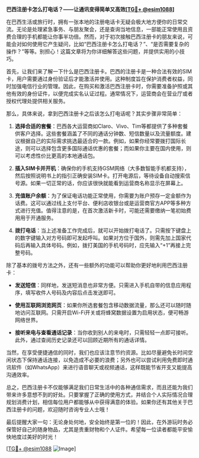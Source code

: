 **巴西注册卡怎么打电话？——让通讯变得简单又高效[[TG💪+ @esim1088](https://t.me/s/esim1088)]**

在巴西生活或旅行时，拥有一张本地的注册电话卡无疑会极大地方便你的日常交流。无论是处理紧急事务、与朋友聚会，还是查询当地信息，一部能正常使用且资费合理的手机都能让你事半功倍。然而，对于初次接触巴西注册卡的朋友来说，可能会对如何使用它产生疑问，比如“巴西注册卡怎么打电话？”、“是否需要复杂的操作？”等等。别担心！这篇文章将为你详细解答这些问题，并提供实用的小技巧。

首先，让我们来了解一下什么是巴西注册卡。巴西的注册卡是一种合法有效的SIM卡，用户需要通过身份验证后才能激活并使用。这种制度旨在保护消费者权益，同时加强电信行业的管理。因此，在购买和激活巴西注册卡时，你需要准备护照或其他有效的身份证件，以便完成实名认证过程。通常情况下，运营商会在营业厅或者授权代理处提供相关服务。

那么，具体来说，拿到巴西注册卡之后该怎么打电话呢？其实步骤非常简单：

1. **选择合适的套餐**：巴西各大运营商如Claro、Vivo、Tim等都提供了多种套餐供客户选择。这些套餐涵盖了不同的通话分钟数、短信数量以及流量额度。建议根据自己的实际需求挑选最适合的一款。例如，如果你经常要拨打国际长途，则可以选择包含更多国际通话优惠的套餐；而如果你主要在国内使用，则可以考虑性价比更高的本地通话包。

2. **插入SIM卡并开机**：确保你的手机支持GSM网络（大多数智能手机都支持），然后按照说明书上的指引正确安装SIM卡。打开电源后，等待设备自动搜索信号源。如果一切正常的话，你应该很快就能看到运营商名称显示在屏幕上。

3. **充值账户余额**：为了保证电话功能正常使用，你需要为账户预存一定金额作为话费。这可以通过线上支付平台、便利店收银台或是运营商官方APP等多种方式进行充值。值得注意的是，在首次激活新卡时，可能还需要缴纳一笔初始费用用于开通服务。

4. **拨打电话**：当上述准备工作完成后，就可以开始拨打电话了。只需按下键盘上的数字键输入对方号码即可发起呼叫。如果对方位于国外，则需先加上国家代码后再输入具体号码。例如，拨打美国的手机号码时，应先输入“+1”再接上完整号码。

除了基本的拨号方法之外，还有一些额外的功能可以帮助你更好地利用巴西注册卡：

- **发送短信**：同样地，发送短消息也非常方便。只需进入手机自带的信息应用程序，填写收件人号码及内容后点击发送即可。
  
- **使用互联网浏览网页**：如果你所选套餐包含移动数据流量，那么还可以随时随地访问互联网。只需开启Wi-Fi开关或将蜂窝数据设置为启用状态，便可畅游网络世界。

- **接听来电与查看通话记录**：当你收到别人的来电时，只需轻轻一点即可接听。此外，通过查阅历史记录还可以回顾近期所有的通话详情。

当然，在享受便捷通信的同时，我们也应该注意节约资源。比如尽量避免长时间空闲状态下保持通话连接，以免造成不必要的浪费；另外也可以尝试利用免费即时通讯软件（如WhatsApp）来进行语音聊天或视频通话，这样既能节省开支又能提高沟通效率。

总之，巴西注册卡不仅能够满足我们日常生活中的各种通信需求，而且还能为我们带来许多意想不到的好处。只要掌握了正确的使用方式，并结合个人实际情况合理规划消费计划，相信每位用户都能够从中获得满意的体验。如果你还有其他关于巴西注册卡的问题，欢迎随时咨询专业人士哦！

最后提醒大家一句：无论身处何地，安全始终是第一位的！因此，在外游玩时务必保管好自己的随身物品，尤其是贵重财物和个人证件。希望每一位读者都能平安愉快地度过美好的时光！

[[TG💪+ @esim1088](https://t.me/s/esim1088) ![Image](https://i.postimg.cc/4NQfJmqS/Snipaste-2025-05-13-00-14-12.png)]